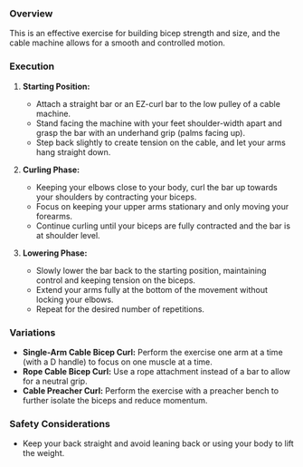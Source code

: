 ### Overview
This is an effective exercise for building bicep strength and size, and the cable machine allows for a smooth and controlled motion.

### Execution
1. **Starting Position:**
   - Attach a straight bar or an EZ-curl bar to the low pulley of a cable machine.
   - Stand facing the machine with your feet shoulder-width apart and grasp the bar with an underhand grip (palms facing up).
   - Step back slightly to create tension on the cable, and let your arms hang straight down.

2. **Curling Phase:**
   - Keeping your elbows close to your body, curl the bar up towards your shoulders by contracting your biceps.
   - Focus on keeping your upper arms stationary and only moving your forearms.
   - Continue curling until your biceps are fully contracted and the bar is at shoulder level.

3. **Lowering Phase:**
   - Slowly lower the bar back to the starting position, maintaining control and keeping tension on the biceps.
   - Extend your arms fully at the bottom of the movement without locking your elbows.
   - Repeat for the desired number of repetitions.

### Variations
- **Single-Arm Cable Bicep Curl:** Perform the exercise one arm at a time (with a D handle) to focus on one muscle at a time.
- **Rope Cable Bicep Curl:** Use a rope attachment instead of a bar to allow for a neutral grip.
- **Cable Preacher Curl:** Perform the exercise with a preacher bench to further isolate the biceps and reduce momentum.

### Safety Considerations
- Keep your back straight and avoid leaning back or using your body to lift the weight.